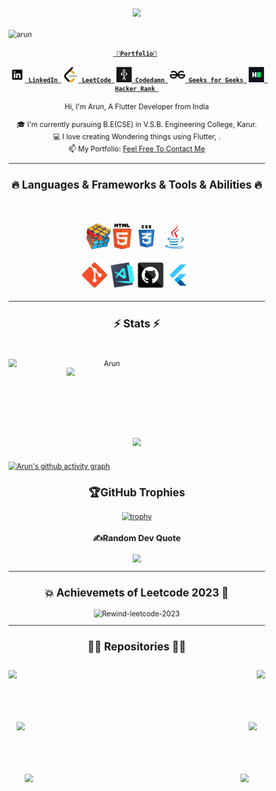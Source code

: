 <!--![download](https://github.com/Arun100203/Arun100203/assets/108601293/93faa0f9-d254-4d93-9fcd-2d7a9bfb78c7)-->
<!-- ![](https://github.com/Arun100203/Arun100203/assets/108601293/c3b9101e-9892-4ada-b994-fb556382a3c1) -->

<h1 align="center">
  <a href="https://git.io/typing-svg">
    <img src="https://readme-typing-svg.herokuapp.com/?lines=Hello,There!+👋;This+is+Arun😇...;Flutter+developer✨...;Nice+to+meet+you💖!&center=true&size=30">
  </a>
</h1>

<p align="left"> <img src="https://komarev.com/ghpvc/?username=arun&label=Profile%20views&color=0e75b6&style=flat" alt="arun" /> </p>


<h4 align="center"><code><a href="https://arun.engineer" title="Portfolio" > 👑Portfolio👑</a> </code></h4>

<h4 align="center">
  <code><a href="https://www.linkedin.com/in/arun-l-ba488022a/" title="LinkedIn Profile"><img width="30" src="svg/linkedin-svgrepo-com.svg"> LinkedIn </a></code>
  <code><a href="https://leetcode.com/arunarunarun7354/" title="LeetCode Profile"><img width="30" src="svg/leetcode.svg"> LeetCode </a></code>
   <code><a href="https://codedamn.com/user/arun100203" title="Codedamn"><img width="30" src="svg/codedamn.png"> Codedamn </a></code>
   <code><a href="https://auth.geeksforgeeks.org/user/arunarunarun7354/" title="Geeks for Geeks Profile"><img width="30" src="svg/geeksforgeeks-svgrepo-com.svg"> Geeks for Geeks </a></code>
     <code><a href="https://www.hackerrank.com/profile/arunarunarun7354" title="Hacker Rank"><img width="30" src="svg/hackerrank.png"> Hacker Rank </a></code>
     
</h4>

<p align="center">
  Hi, I'm Arun, A Flutter Developer from India
  <br>
  <br>
  🎓 I'm currently pursuing B.E(CSE) in V.S.B. Engineering College, Karur.
  <br>
  💻 I love creating Wondering things using Flutter, .
  <br>
  📫 My Portfolio: <a href="https://arun.engineer/">Feel Free To Contact Me</a> 
</p>

<hr>
<h2 align="center">🔥 Languages & Frameworks & Tools & Abilities 🔥</h2>
<br>
<h2 align="center">

<code><img title="Problem Solving" height="50" src="svg/problemSolving.png"></code>
<code><img title="HTML5" height="50" src="svg/html5.svg"></code>
<code><img title="CSS" height="50" src="svg/css.svg"></code>
<code><img title="Java" height="50" src="svg/java-original.svg"></code>

<code><img title="Git" height="50" src="svg/git-original.svg"></code>
<code><img title="Visual Studio Code" height="50" src="svg/vscode.png"></code>
<code><img title="GitHub" height="50" src="svg/github (1).svg"></code>
 <code><img title="Flutter" height="50" src="svg/flutter.png"></code>

<!-- <code><img title="Dart" height="50" src="svg/dartlang-icon.svg"></code>
<code><img title="MySQL" height="50" src="svg/mysql-icon.svg"></code>
<code><img title="Firebase" height="50" src="svg/firebase-icon.svg"></code>
<code><img title="Unity" height="50" src="svg/unity3d.svg"></code>

<code><img title="Javascript" height="50" src="svg/javascript-logo-svgrepo-com.svg"></code>
<code><img title="Azure" height="50" src="svg/microsoft_azure-icon.svg"></code>
<code><img title="Android Studio" height="50" src="svg/Android Studio.svg"></code>
<code><img title="Flutter" height="50" src="svg/flutter.png"></code>

<code><img title="MongoDB" height="50" src="svg/mongodb-ar21.svg"></code>
<code><img title="Express" height="50" src="svg/express-svgrepo-com.svg"></code>
<code><img title="React" height="50" src="svg/react-2.svg"></code>
<code><img title="Node" height="50" src="svg/nodejs-horizontal.svg"></code> -->

 
</h2>
<hr>

<h2 align="center">⚡ Stats ⚡</h2>
<br>

<p align=center>
  <div align=center>
    <a href="https://github.com/denvercoder1/github-readme-streak-stats" title="Go to Source">
      <img align="left" width=390 src="https://github-readme-streak-stats.herokuapp.com/?user=Arun100203&theme=react&border=61dafb&hide_border=true" alt="Arun" />
    </a>
    <a href="https://github.com/anuraghazra/github-readme-stats" title="Go to Source">
      <img align="right" width=390 src="https://github-readme-stats.vercel.app/api?username=Arun100203&show_icons=true&theme=react&border_color=61dafb&hide_border=true" />
    </a>
  </div>
  <br><br><br><br><br><br><br><br><br>
  <div align=center>
    <a href="https://github.com/anuraghazra/github-readme-stats">
      <img width=325 align="center" src="https://github-readme-stats.vercel.app/api/top-langs/?username=Arun100203&theme=react&hide=c%23&title_color=61dafb&text_color=ffffff&icon_color=61dafb&bg_color=20232a&langs_count=8&layout=compact&border_color=61dafb&hide_border=true" />
    </a>
  </div>
  <br>
  
  <!-- <img src="https://github-readme-activity-graph.cyclic.app/graph?username=Arun100203&theme=react&bg_color=20232a&hide_border=true" width="100%"/> -->
  
  [![Arun's github activity graph](https://github-readme-activity-graph.vercel.app/graph?username=Arun100203&bg_color=313030&color=638ee3&line=6496e8&point=403d3d&area=true&hide_border=true)](https://github.com/ashutosh00710/github-readme-activity-graph)
  
</p>

<div align="center">
  
## 🏆GitHub Trophies

[![trophy](https://github-profile-trophy.vercel.app/?username=arun100203&theme=tokyonight&column=7&margin-w=9&margin-h=15)](https://github.com/ryo-ma/github-profile-trophy)
### ✍️Random Dev Quote


![](https://quotes-github-readme.vercel.app/api?type=vetical&theme=dark)
</div>

<hr>
    
<div align="center">
  <h2 align="center">💥 Achievemets of Leetcode 2023 💖</h2>
  <img align="center" height="500" src="https://github.com/Arun100203/Arun100203/assets/108601293/c3b9101e-9892-4ada-b994-fb556382a3c1" alt="Rewind-leetcode-2023">
</div>

<hr>

<h2 align="center">👨‍💻 Repositories 👨‍💻</h2>
<br>
<div width="100%" align="center">
  <a align="left" href="https://github.com/Arun100203/amazon_ui_clone" title="amazon-clone"><img align="left" height="115" src="https://github-readme-stats.vercel.app/api/pin/?username=Arun100203&repo=amazon_ui_clone&theme=react&border_color=61dafb&border_radius=10"></a>
  <a align="right" https://github.com/Arun100203/tic_tac-toe" title="tic_tac-toe"><img align="right" height="115" src="https://github-readme-stats.vercel.app/api/pin/?username=Arun100203&repo=tic_tac-toe&theme=react&border_color=61dafb&border_radius=10"></a>
</div>
<br/><br/><br/><br/><br/><br/>
<div width="100%" align="center">
  <a align="left" href="https://github.com/Arun100203/Arun100203.github.io" title="portfolio"><img align="left" height="115" src="https://github-readme-stats.vercel.app/api/pin/?username=Arun100203&repo=Arun100203.github.io&theme=react&border_color=61dafb&border_radius=10"></a>
  <a align="right" href="https://github.com/Arun100203/leetcode" title="leetcode"><img align="right" height="115" src="https://github-readme-stats.vercel.app/api/pin/?username=Arun100203&repo=leetcode&theme=react&border_color=61dafb&border_radius=10"></a>
</div>
<br/><br/><br/><br/><br/><br/>
<div width="100%" align="center">
  <a align="left" href="https://github.com/Arun100203/Age_Calculator" title="Age_Calculator"><img align="left" height="115" src="https://github-readme-stats.vercel.app/api/pin/?username=Arun100203&repo=Age_Calculator&theme=react&border_color=61dafb&border_radius=10"></a>
  <a align="right" href="https://github.com/Arun100203/todo-flutter" title="todo-flutter"><img align="right" height="115" src="https://github-readme-stats.vercel.app/api/pin/?username=Arun100203&repo=todo-flutter&theme=react&border_color=61dafb&border_radius=10"></a>
</div>
<br/><br/><br/><br/><br/><br/>

